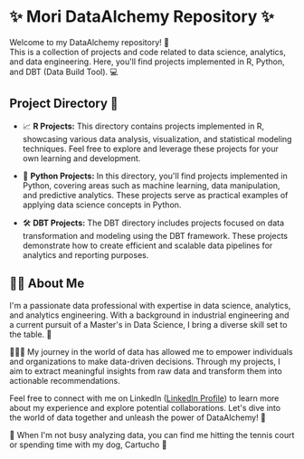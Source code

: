 # ✨ Mori DataAlchemy Repository ✨

Welcome to my DataAlchemy repository! 🎉   
This is a collection of projects and code related to data science, analytics, and data engineering. Here, you'll find projects implemented in R, Python, and DBT (Data Build Tool). 💻

## Project Directory 📂

- 📈 **R Projects:** This directory contains projects implemented in R, showcasing various data analysis, visualization, and statistical modeling techniques. Feel free to explore and leverage these projects for your own learning and development.

- 🐍 **Python Projects:** In this directory, you'll find projects implemented in Python, covering areas such as machine learning, data manipulation, and predictive analytics. These projects serve as practical examples of applying data science concepts in Python.

-  🛠️ **DBT Projects:** The DBT directory includes projects focused on data transformation and modeling using the DBT framework. These projects demonstrate how to create efficient and scalable data pipelines for analytics and reporting purposes.

## 👩‍💻 About Me

I'm a passionate data professional with expertise in data science, analytics, and analytics engineering. With a background in industrial engineering and a current pursuit of a Master's in Data Science, I bring a diverse skill set to the table. 🚀

🧑‍🤝‍🧑 My journey in the world of data has allowed me to empower individuals and organizations to make data-driven decisions. Through my projects, I aim to extract meaningful insights from raw data and transform them into actionable recommendations.

Feel free to connect with me on LinkedIn ([LinkedIn Profile](https://www.linkedin.com/in/mora-assereto-farroni-b90a37130/)) to learn more about my experience and explore potential collaborations. Let's dive into the world of data together and unleash the power of DataAlchemy! 🌟

🎾 When I'm not busy analyzing data, you can find me hitting the tennis court or spending time with my dog, Cartucho 🐶
